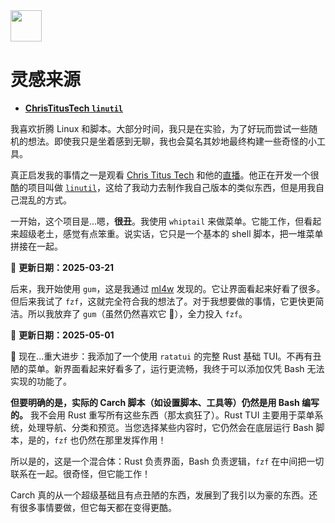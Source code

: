 <img src="https://cdn-icons-png.flaticon.com/128/7119/7119415.png" width="50" />

<br>

# 灵感来源

- **[ChrisTitusTech `linutil`](https://github.com/ChrisTitusTech/linutil/)**  

我喜欢折腾 Linux 和脚本。大部分时间，我只是在实验，为了好玩而尝试一些随机的想法。即使我只是坐着感到无聊，我也会莫名其妙地最终构建一些奇怪的小工具。

真正启发我的事情之一是观看 [Chris Titus Tech](https://www.youtube.com/@ChrisTitusTech) 和他的[直播](https://www.youtube.com/@TitusTechTalk)。他正在开发一个很酷的项目叫做 [`linutil`](https://github.com/ChrisTitusTech/linutil/)，这给了我动力去制作我自己版本的类似东西，但是用我自己混乱的方式。

一开始，这个项目是...嗯，**很丑**。我使用 `whiptail` 来做菜单。它能工作，但看起来超级老土，感觉有点笨重。说实话，它只是一个基本的 shell 脚本，把一堆菜单拼接在一起。

📅 **更新日期：2025-03-21**  

后来，我开始使用 `gum`，这是我通过 [ml4w](https://github.com/mylinuxforwork) 发现的。它让界面看起来好看了很多。但后来我试了 `fzf`，这就完全符合我的想法了。对于我想要做的事情，它更快更简洁。所以我放弃了 `gum`（虽然仍然喜欢它 💖），全力投入 `fzf`。

📅 **更新日期：2025-05-01**  

🦀 现在...重大进步：我添加了一个使用 `ratatui` 的完整 Rust 基础 TUI。不再有丑陋的菜单。新界面看起来好看多了，运行更流畅，我终于可以添加仅凭 Bash 无法实现的功能了。

**但要明确的是，实际的 Carch 脚本（如设置脚本、工具等）仍然是用 Bash 编写的。** 我不会用 Rust 重写所有这些东西（那太疯狂了）。Rust TUI 主要用于菜单系统，处理导航、分类和预览。当您选择某些内容时，它仍然会在底层运行 Bash 脚本，是的，`fzf` 也仍然在那里发挥作用！

所以是的，这是一个混合体：Rust 负责界面，Bash 负责逻辑，`fzf` 在中间把一切联系在一起。很奇怪，但它能工作！

Carch 真的从一个超级基础且有点丑陋的东西，发展到了我引以为豪的东西。还有很多事情要做，但它每天都在变得更酷。